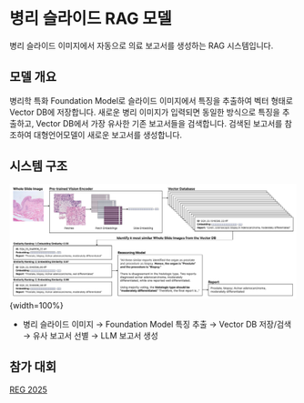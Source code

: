 # 병리 슬라이드 RAG 모델
병리 슬라이드 이미지에서 자동으로 의료 보고서를 생성하는 RAG 시스템입니다.

## 모델 개요
병리학 특화 Foundation Model로 슬라이드 이미지에서 특징을 추출하여 벡터 형태로 Vector DB에 저장합니다. 새로운 병리 이미지가 입력되면 동일한 방식으로 특징을 추출하고, Vector DB에서 가장 유사한 기존 보고서들을 검색합니다. 검색된 보고서를 참조하여 대형언어모델이 새로운 보고서를 생성합니다.

## 시스템 구조
![overview](viz/overview.png){width=100%}
- 병리 슬라이드 이미지 → Foundation Model 특징 추출 → Vector DB 저장/검색 → 유사 보고서 선별 → LLM 보고서 생성

## 참가 대회
[REG 2025](https://reg2025.grand-challenge.org/)
